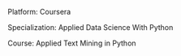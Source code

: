Platform: Coursera

Specialization: Applied Data Science With Python

Course: Applied Text Mining in Python
